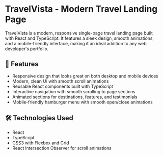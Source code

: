 # TravelVista - Modern Travel Landing Page

TravelVista is a modern, responsive single-page travel landing page built with React and TypeScript. It features a sleek design, smooth animations, and a mobile-friendly interface, making it an ideal addition to any web developer's portfolio.

## 🌟 Features

- Responsive design that looks great on both desktop and mobile devices
- Modern, clean UI with smooth scroll animations
- Reusable React components built with TypeScript
- Interactive navigation with smooth scrolling to page sections
- Animated sections for destinations, features, and testimonials
- Mobile-friendly hamburger menu with smooth open/close animations

## 🛠️ Technologies Used

- React
- TypeScript
- CSS3 with Flexbox and Grid
- React Intersection Observer for scroll animations
